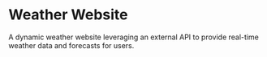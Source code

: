 # Weather Website
 A dynamic weather website leveraging an external API to provide real-time weather data and forecasts for users.
